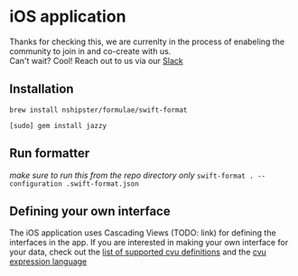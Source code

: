 # iOS application

Thanks for checking this, we are currenlty in the process of enabeling the community to join in and co-create with us.  
Can't wait? Cool! Reach out to us via our [Slack](https://app.slack.com/client/TSSDHE1JN/CT4PAP7FE)


## Installation
```brew install nshipster/formulae/swift-format```

```[sudo] gem install jazzy```

## Run formatter
*make sure to run this from the repo directory only*
```swift-format . --configuration .swift-format.json```

## Defining your own interface
The iOS application uses Cascading Views (TODO: link) for defining the interfaces in the app. If you are interested in making your own interface for your data, check out the [list of supported cvu definitions](https://gitlab.memri.io/memri/ios-application/-/wikis/List-of-supported-CVU-definitions) and the [cvu expression language](https://gitlab.memri.io/memri/ios-application/-/wikis/CVU-Expression-Language)
